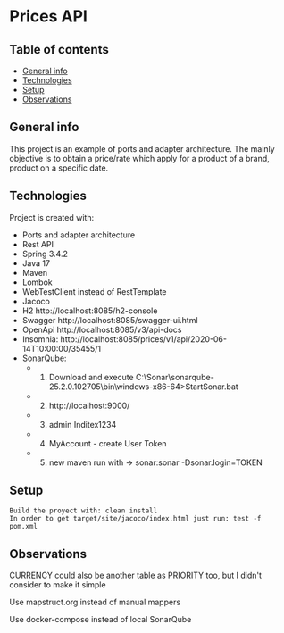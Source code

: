 # Prices API

## Table of contents
* [General info](#general-info)
* [Technologies](#technologies)
* [Setup](#setup)
* [Observations](#observations)

## General info
This project is an example of ports and adapter architecture.
The mainly objective is to obtain a price/rate which apply for a product of a brand, product on a specific date. 

## Technologies
Project is created with:

* Ports and adapter architecture
* Rest API
* Spring 3.4.2
* Java 17
* Maven
* Lombok
* WebTestClient instead of RestTemplate
* Jacoco
* H2 http://localhost:8085/h2-console
* Swagger http://localhost:8085/swagger-ui.html
* OpenApi http://localhost:8085/v3/api-docs
* Insomnia: http://localhost:8085/prices/v1/api/2020-06-14T10:00:00/35455/1
* SonarQube: 
    * 1) Download and execute C:\Sonar\sonarqube-25.2.0.102705\bin\windows-x86-64>StartSonar.bat
    * 2) http://localhost:9000/
    * 3) admin Inditex1234
    * 4) MyAccount - create User Token
    * 5) new maven run with -> sonar:sonar -Dsonar.login=TOKEN
## Setup 
```
Build the proyect with: clean install
In order to get target/site/jacoco/index.html just run: test -f pom.xml
```
## Observations

CURRENCY could also be another table as PRIORITY too, but I didn't consider to make it simple

Use mapstruct.org instead of manual mappers

Use docker-compose instead of local SonarQube 
